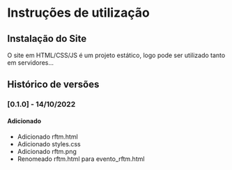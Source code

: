 # Instruções de utilização

## Instalação do Site

O site em HTML/CSS/JS é um projeto estático, logo pode ser utilizado tanto em servidores...

## Histórico de versões

### [0.1.0] - 14/10/2022
#### Adicionado
- Adicionado rftm.html
- Adicionado styles.css
- Adicionado rftm.png
- Renomeado rftm.html para evento_rftm.html